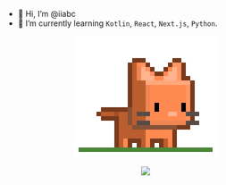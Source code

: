 - 👋 Hi, I’m @iiabc
- 🌱 I’m currently learning `Kotlin`, `React`, `Next.js`, `Python`.

<p align="center"><img align="center" src="/assets/pet_icon.gif"></p>

<p align="center"><img align="center" src="https://github-readme-stats.vercel.app/api/top-langs/?username=iiabc&layout=pie"></p>
